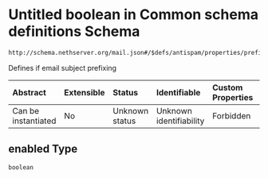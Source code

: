 # Untitled boolean in Common schema definitions Schema

```txt
http://schema.nethserver.org/mail.json#/$defs/antispam/properties/prefix_email_subject/properties/enabled
```

Defines if email subject prefixing

| Abstract            | Extensible | Status         | Identifiable            | Custom Properties | Additional Properties | Access Restrictions | Defined In                                      |
| :------------------ | :--------- | :------------- | :---------------------- | :---------------- | :-------------------- | :------------------ | :---------------------------------------------- |
| Can be instantiated | No         | Unknown status | Unknown identifiability | Forbidden         | Allowed               | none                | [mail.json\*](mail.json "open original schema") |

## enabled Type

`boolean`
